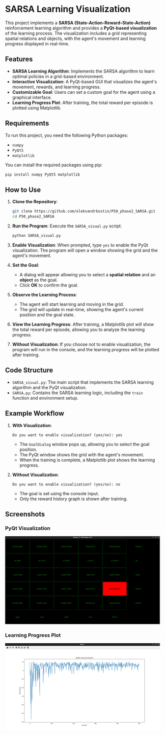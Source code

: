 # SARSA Learning Visualization

This project implements a **SARSA (State-Action-Reward-State-Action)** reinforcement learning algorithm and provides a **PyQt-based visualization** of the learning process. The visualization includes a grid representing spatial relations and objects, with the agent's movement and learning progress displayed in real-time.

## Features

- **SARSA Learning Algorithm**: Implements the SARSA algorithm to learn optimal policies in a grid-based environment.
- **Interactive Visualization**: A PyQt-based GUI that visualizes the agent's movement, rewards, and learning progress.
- **Customizable Goal**: Users can set a custom goal for the agent using a graphical interface.
- **Learning Progress Plot**: After training, the total reward per episode is plotted using Matplotlib.

## Requirements

To run this project, you need the following Python packages:

- `numpy`
- `PyQt5`
- `matplotlib`

You can install the required packages using pip:

```bash
pip install numpy PyQt5 matplotlib
```

## How to Use

1. **Clone the Repository**:
   ```bash
   git clone https://github.com/oleksandrkostin/P50_phase2_SARSA.git
   cd P50_phase2_SARSA
   ```

2. **Run the Program**:
   Execute the `SARSA_visual.py` script:
   ```bash
   python SARSA_visual.py
   ```

3. **Enable Visualization**:
   When prompted, type `yes` to enable the PyQt visualization. The program will open a window showing the grid and the agent's movement.

4. **Set the Goal**:
   - A dialog will appear allowing you to select a **spatial relation** and an **object** as the goal.
   - Click **OK** to confirm the goal.

5. **Observe the Learning Process**:
   - The agent will start learning and moving in the grid.
   - The grid will update in real-time, showing the agent's current position and the goal state.

6. **View the Learning Progress**:
   After training, a Matplotlib plot will show the total reward per episode, allowing you to analyze the learning progress.

7. **Without Visualization**:
   If you choose not to enable visualization, the program will run in the console, and the learning progress will be plotted after training.

## Code Structure

- `SARSA_visual.py`: The main script that implements the SARSA learning algorithm and the PyQt visualization.
- `SARSA.py`: Contains the SARSA learning logic, including the `train` function and environment setup.

## Example Workflow

1. **With Visualization**:
   ```
   Do you want to enable visualization? (yes/no): yes
   ```
   - The `GoalDialog` window pops up, allowing you to select the goal position.
   - The PyQt window shows the grid with the agent's movement.
   - When the training is complete, a Matplotlib plot shows the learning progress.

2. **Without Visualization**:
   ```
   Do you want to enable visualization? (yes/no): no
   ```
   - The goal is set using the console input.
   - Only the reward history graph is shown after training.

## Screenshots

### PyQt Visualization
![PyQt Visualization](screenshots/visualization.png)

### Learning Progress Plot
![Learning Progress Plot](screenshots/plot.png)
